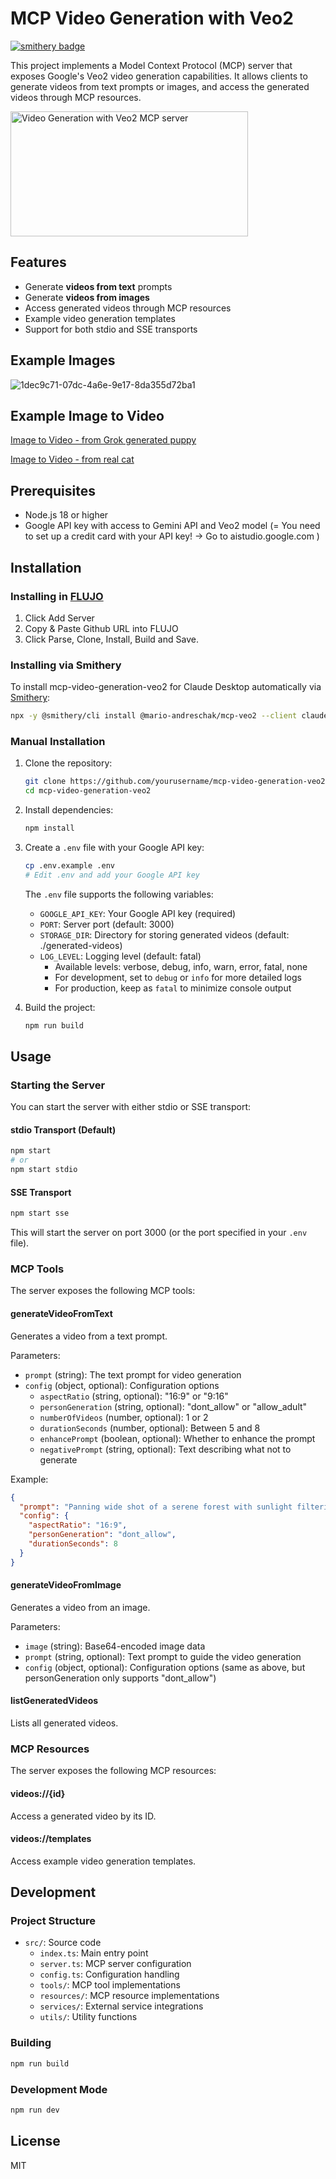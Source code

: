 # MCP Video Generation with Veo2

[![smithery badge](https://smithery.ai/badge/@mario-andreschak/mcp-video-generation-veo2)](https://smithery.ai/server/@mario-andreschak/mcp-video-generation-veo2)

This project implements a Model Context Protocol (MCP) server that exposes Google's Veo2 video generation capabilities. It allows clients to generate videos from text prompts or images, and access the generated videos through MCP resources.

<a href="https://glama.ai/mcp/servers/@mario-andreschak/mcp-veo2">
  <img width="380" height="200" src="https://glama.ai/mcp/servers/@mario-andreschak/mcp-veo2/badge" alt="Video Generation with Veo2 MCP server" />
</a>

## Features

- Generate **videos from text** prompts
- Generate **videos from images**
- Access generated videos through MCP resources
- Example video generation templates
- Support for both stdio and SSE transports

## Example Images
![1dec9c71-07dc-4a6e-9e17-8da355d72ba1](https://github.com/user-attachments/assets/ba987d14-dd46-49ac-9b31-1ce398e86c6f)


## Example Image to Video
[Image to Video - from Grok generated puppy](https://github.com/mario-andreschak/mcp-veo2/raw/refs/heads/main/example-files/2a6a0807-d323-4424-a48a-e40a82b883bb.mp4)

[Image to Video - from real cat](https://github.com/mario-andreschak/mcp-veo2/raw/refs/heads/main/example-files/55b9f28b-61a6-423e-bb86-f3791c639177.mp4)


## Prerequisites

- Node.js 18 or higher
- Google API key with access to Gemini API and Veo2 model (= You need to set up a credit card with your API key! -> Go to aistudio.google.com )

## Installation

### Installing in [FLUJO](https://github.com/mario-andreschak/FLUJO/)
1. Click Add Server
2. Copy & Paste Github URL into FLUJO
3. Click Parse, Clone, Install, Build and Save.

### Installing via Smithery

To install mcp-video-generation-veo2 for Claude Desktop automatically via [Smithery](https://smithery.ai/server/@mario-andreschak/mcp-veo2):

```bash
npx -y @smithery/cli install @mario-andreschak/mcp-veo2 --client claude
```

### Manual Installation
1. Clone the repository:
   ```bash
   git clone https://github.com/yourusername/mcp-video-generation-veo2.git
   cd mcp-video-generation-veo2
   ```

2. Install dependencies:
   ```bash
   npm install
   ```

3. Create a `.env` file with your Google API key:
   ```bash
   cp .env.example .env
   # Edit .env and add your Google API key
   ```

   The `.env` file supports the following variables:
   - `GOOGLE_API_KEY`: Your Google API key (required)
   - `PORT`: Server port (default: 3000)
   - `STORAGE_DIR`: Directory for storing generated videos (default: ./generated-videos)
   - `LOG_LEVEL`: Logging level (default: fatal)
     - Available levels: verbose, debug, info, warn, error, fatal, none
     - For development, set to `debug` or `info` for more detailed logs
     - For production, keep as `fatal` to minimize console output

4. Build the project:
   ```bash
   npm run build
   ```

## Usage

### Starting the Server

You can start the server with either stdio or SSE transport:

#### stdio Transport (Default)

```bash
npm start
# or
npm start stdio
```

#### SSE Transport

```bash
npm start sse
```

This will start the server on port 3000 (or the port specified in your `.env` file).

### MCP Tools

The server exposes the following MCP tools:

#### generateVideoFromText

Generates a video from a text prompt.

Parameters:
- `prompt` (string): The text prompt for video generation
- `config` (object, optional): Configuration options
  - `aspectRatio` (string, optional): "16:9" or "9:16"
  - `personGeneration` (string, optional): "dont_allow" or "allow_adult"
  - `numberOfVideos` (number, optional): 1 or 2
  - `durationSeconds` (number, optional): Between 5 and 8
  - `enhancePrompt` (boolean, optional): Whether to enhance the prompt
  - `negativePrompt` (string, optional): Text describing what not to generate

Example:
```json
{
  "prompt": "Panning wide shot of a serene forest with sunlight filtering through the trees, cinematic quality",
  "config": {
    "aspectRatio": "16:9",
    "personGeneration": "dont_allow",
    "durationSeconds": 8
  }
}
```

#### generateVideoFromImage

Generates a video from an image.

Parameters:
- `image` (string): Base64-encoded image data
- `prompt` (string, optional): Text prompt to guide the video generation
- `config` (object, optional): Configuration options (same as above, but personGeneration only supports "dont_allow")

#### listGeneratedVideos

Lists all generated videos.

### MCP Resources

The server exposes the following MCP resources:

#### videos://{id}

Access a generated video by its ID.

#### videos://templates

Access example video generation templates.

## Development

### Project Structure

- `src/`: Source code
  - `index.ts`: Main entry point
  - `server.ts`: MCP server configuration
  - `config.ts`: Configuration handling
  - `tools/`: MCP tool implementations
  - `resources/`: MCP resource implementations
  - `services/`: External service integrations
  - `utils/`: Utility functions

### Building

```bash
npm run build
```

### Development Mode

```bash
npm run dev
```

## License

MIT